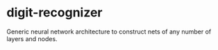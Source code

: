 # digit-recognizer

Generic neural network architecture to construct nets of any number of layers and nodes.
